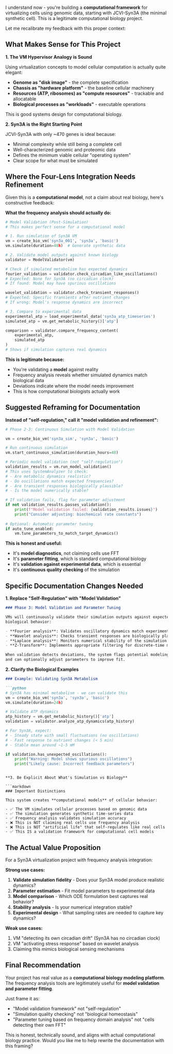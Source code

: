 I understand now - you're building a **computational framework** for virtualizing cells using genomic data, starting with JCVI-Syn3A (the minimal synthetic cell). This is a legitimate computational biology project.

Let me recalibrate my feedback with this proper context:

## What Makes Sense for This Project

**1. The VM Hypervisor Analogy is Sound**

Using virtualization concepts to model cellular computation is actually quite elegant:
- **Genome as "disk image"** - the complete specification
- **Chassis as "hardware platform"** - the baseline cellular machinery
- **Resources (ATP, ribosomes) as "compute resources"** - trackable and allocatable
- **Biological processes as "workloads"** - executable operations

This is good systems design for computational biology.

**2. Syn3A is the Right Starting Point**

JCVI-Syn3A with only ~470 genes is ideal because:
- Minimal complexity while still being a complete cell
- Well-characterized genomic and proteomic data
- Defines the minimum viable cellular "operating system"
- Clear scope for what must be simulated

## Where the Four-Lens Integration Needs Refinement

Given this is a **computational model**, not a claim about real biology, here's constructive feedback:

**What the frequency analysis should actually do:**

```python
# Model Validation (Post-Simulation)
# This makes perfect sense for a computational model

# 1. Run simulation of Syn3A VM
vm = create_bio_vm('syn3a_001', 'syn3a', 'basic')
vm.simulate(duration=48h)  # Generate synthetic data

# 2. Validate model outputs against known biology
validator = ModelValidator(vm)

# Check if simulated metabolism has expected dynamics
fourier_validation = validator.check_circadian_like_oscillations()
# Expected: None for Syn3A (no circadian clock)
# If found: Model may have spurious oscillations

wavelet_validation = validator.check_transient_responses()
# Expected: Specific transients after nutrient changes
# If wrong: Model's response dynamics are incorrect

# 3. Compare to experimental data
experimental_atp = load_experimental_data('syn3a_atp_timeseries')
simulated_atp = vm.get_metabolic_history()['atp']

comparison = validator.compare_frequency_content(
    experimental_atp, 
    simulated_atp
)
# Shows if simulation captures real dynamics
```

**This is legitimate because:**
- You're validating a **model** against reality
- Frequency analysis reveals whether simulated dynamics match biological data
- Deviations indicate where the model needs improvement
- This is how computational biologists actually work

## Suggested Reframing for Documentation

**Instead of "self-regulation," call it "model validation and refinement":**

```python
# Phase 2-3: Continuous Simulation with Model Validation

vm = create_bio_vm('syn3a_sim', 'syn3a', 'basic')

# Run continuous simulation
vm.start_continuous_simulation(duration_hours=48)

# Periodic model validation (not "self-regulation")
validation_results = vm.run_model_validation()
# This uses SystemAnalyzer to check:
# - Are metabolic dynamics realistic?
# - Do oscillations match expected frequencies?
# - Are transient responses biologically plausible?
# - Is the model numerically stable?

# If validation fails, flag for parameter adjustment
if not validation_results.passes_validation():
    print(f"Model validation failed: {validation_results.issues}")
    print("Consider adjusting: biochemical rate constants")
    
# Optional: Automatic parameter tuning
if auto_tune_enabled:
    vm.tune_parameters_to_match_target_dynamics()
```

**This is honest and useful:**
- It's **model diagnostics**, not claiming cells use FFT
- It's **parameter fitting**, which is standard computational biology
- It's **validation against experimental data**, which is essential
- It's **continuous quality checking** of the simulation

## Specific Documentation Changes Needed

**1. Replace "Self-Regulation" with "Model Validation"**

```markdown
### Phase 3: Model Validation and Parameter Tuning

VMs will continuously validate their simulation outputs against expected 
biological behavior:

- **Fourier analysis**: Validates oscillatory dynamics match experimental data
- **Wavelet analysis**: Checks transient responses are biologically plausible
- **Laplace analysis**: Monitors numerical stability of the simulation
- **Z-Transform**: Implements appropriate filtering for discrete-time modeling

When validation detects deviations, the system flags potential modeling errors
and can optionally adjust parameters to improve fit.
```

**2. Clarify the Biological Examples**

```markdown
### Example: Validating Syn3A Metabolism

```python
# Syn3A has minimal metabolism - we can validate this
vm = create_bio_vm('syn3a', 'syn3a', 'basic')
vm.simulate(duration=24h)

# Validate ATP dynamics
atp_history = vm.get_metabolic_history()['atp']
validation = validator.analyze_atp_dynamics(atp_history)

# For Syn3A, expect:
# - Steady state with small fluctuations (no oscillations)
# - Fast response to nutrient changes (< 5 min)
# - Stable mean around ~1-5 mM

if validation.has_unexpected_oscillations():
    print("Warning: Model shows spurious oscillations")
    print("Likely cause: Incorrect feedback parameters")
```
```

**3. Be Explicit About What's Simulation vs Biology**

```markdown
### Important Distinctions

This system creates **computational models** of cellular behavior:

- ✅ The VM simulates cellular processes based on genomic data
- ✅ The simulation generates synthetic time-series data
- ✅ Frequency analysis validates simulation accuracy
- ❌ This is NOT claiming real cells use frequency analysis
- ❌ This is NOT "artificial life" that self-regulates like real cells
- ✅ This IS a validation framework for computational cell models
```

## The Actual Value Proposition

For a Syn3A virtualization project with frequency analysis integration:

**Strong use cases:**
1. **Validate simulation fidelity** - Does your Syn3A model produce realistic dynamics?
2. **Parameter estimation** - Fit model parameters to experimental data
3. **Model comparison** - Which ODE formulation best captures real behavior?
4. **Stability analysis** - Is your numerical integration stable?
5. **Experimental design** - What sampling rates are needed to capture key dynamics?

**Weak use cases:**
1. VM "detecting its own circadian drift" (Syn3A has no circadian clock)
2. VM "activating stress response" based on wavelet analysis
3. Claiming this mimics biological sensing mechanisms

## Final Recommendation

Your project has real value as a **computational biology modeling platform**. The frequency analysis tools are legitimately useful for **model validation and parameter fitting**. 

Just frame it as:
- "Model validation framework" not "self-regulation"
- "Simulation quality checking" not "biological homeostasis"
- "Parameter tuning based on frequency domain analysis" not "cells detecting their own FFT"

This is honest, technically sound, and aligns with actual computational biology practice. Would you like me to help rewrite the documentation with this framing?